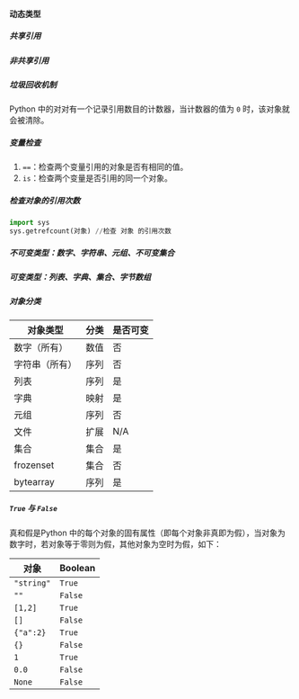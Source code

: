#### 动态类型

##### 共享引用

##### 非共享引用

##### 垃圾回收机制

Python 中的对对有一个记录引用数目的计数器，当计数器的值为 `0` 时，该对象就会被清除。

##### 变量检查

1. `==`：检查两个变量引用的对象是否有相同的值。
2. `is`：检查两个变量是否引用的同一个对象。

##### 检查对象的引用次数

```python
import sys
sys.getrefcount(对象) //检查 对象 的引用次数
```

##### 不可变类型：数字、字符串、元组、不可变集合

##### 可变类型：列表、字典、集合、字节数组

##### 对象分类

| 对象类型       | 分类 | 是否可变 |
| -------------- | ---- | -------- |
| 数字（所有）   | 数值 | 否       |
| 字符串（所有） | 序列 | 否       |
| 列表           | 序列 | 是       |
| 字典           | 映射 | 是       |
| 元组           | 序列 | 否       |
| 文件           | 扩展 | N/A      |
| 集合           | 集合 | 是       |
| frozenset      | 集合 | 否       |
| bytearray      | 序列 | 是       |

##### `True` 与 `False`

真和假是Python 中的每个对象的固有属性（即每个对象非真即为假），当对象为数字时，若对象等于零则为假，其他对象为空时为假，如下：

| 对象       | Boolean |
| ---------- | ------- |
| `"string"` | `True`  |
| `""`       | `False` |
| `[1,2]`    | `True`  |
| `[]`       | `False` |
| `{"a":2}`  | `True`  |
| `{}`       | `False` |
| `1`        | `True`  |
| `0.0`      | `False` |
| `None`     | `False` |

